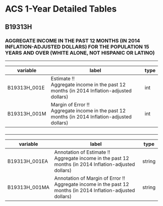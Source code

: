 # ACS 1-Year Detailed Tables

## B19313H

### AGGREGATE INCOME IN THE PAST 12 MONTHS (IN 2014 INFLATION-ADJUSTED DOLLARS) FOR THE POPULATION 15 YEARS AND OVER (WHITE ALONE, NOT HISPANIC OR LATINO)

___

| variable | label | type |
| ----- | ----- | ----- |
| B19313H_001E | Estimate !!<br>Aggregate income in the past 12 months (in 2014 Inflation-adjusted dollars) | int |
| B19313H_001M | Margin of Error !!<br>Aggregate income in the past 12 months (in 2014 Inflation-adjusted dollars) | int |
### 

___

| variable | label | type |
| ----- | ----- | ----- |
| B19313H_001EA | Annotation of Estimate !!<br>Aggregate income in the past 12 months (in 2014 Inflation-adjusted dollars) | string |
| B19313H_001MA | Annotation of Margin of Error !!<br>Aggregate income in the past 12 months (in 2014 Inflation-adjusted dollars) | string |

